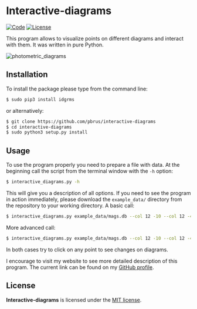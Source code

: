# Interactive-diagrams
[![Code](https://img.shields.io/badge/code-Python-blue.svg "Python")](https://www.python.org/)
[![License](https://img.shields.io/badge/license-MIT-yellow.svg "MIT license")](https://github.com/pbrus/interactive-diagrams/blob/master/LICENSE)

This program allows to visualize points on different diagrams and interact with them. It was written in pure Python.

![photometric_diagrams](http://www.astro.uni.wroc.pl/ludzie/brus/img/github/phot-diagrams.gif)

## Installation

To install the package please type from the command line:
```bash
$ sudo pip3 install idgrms
```
or alternatively:
```bash
$ git clone https://github.com/pbrus/interactive-diagrams
$ cd interactive-diagrams
$ sudo python3 setup.py install
```

## Usage

To use the program properly you need to prepare a file with data. At the beginning call the script from the terminal window with the `-h` option:
```bash
$ interactive_diagrams.py -h
```
This will give you a description of all options. If you need to see the program in action immediately, please download the `example_data/` directory from the repository to your working directory. A basic call:
```bash
$ interactive_diagrams.py example_data/mags.db --col 12 -10 --col 12 -4
```
More advanced call:
```bash
$ interactive_diagrams.py example_data/mags.db --col 12 -10 --col 12 -4 --grp example_data/best.num green --grp example_data/better.num yellow -t
```
In both cases try to click on any point to see changes on diagrams.

I encourage to visit my website to see more detailed description of this program. The current link can be found on my [GitHub profile](https://github.com/pbrus).

## License

**Interactive-diagrams** is licensed under the [MIT license](http://opensource.org/licenses/MIT).

